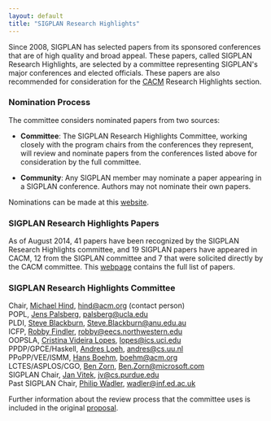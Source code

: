 ```yaml
---
layout: default
title: "SIGPLAN Research Highlights"
---
```

Since 2008, SIGPLAN has selected papers from its sponsored conferences that are of high quality and broad appeal.  These papers, called SIGPLAN Research Highlights, are selected by a committee representing SIGPLAN's major conferences and elected officials.
These papers are also recommended for consideration for the [CACM](http://cacm.acm.org/) Research
Highlights section. 

### Nomination Process

The committee considers nominated papers from two sources:

-   **Committee**: The SIGPLAN Research Highlights Committee,
    working closely with the program chairs from the conferences they
    represent, will review and nominate papers from the conferences listed above
    for consideration by the full committee.

-   **Community**: Any SIGPLAN member may nominate a paper appearing in a SIGPLAN conference. Authors may not nominate their own papers.

 Nominations can be made at this [website](http://cacm.sigplan.org).


### SIGPLAN Research Highlights Papers
  As of August 2014, 41 papers have been recognized by the SIGPLAN
  Research Highlights committee, and 19 SIGPLAN papers have appeared in
  CACM, 12 from the SIGPLAN committee and 7 that were solicited directly by the CACM committee. 
  This [webpage](/Newsletters/CACM/Papers) contains the full list of papers.


### SIGPLAN Research Highlights Committee

Chair, [Michael Hind](http://www.research.ibm.com/people/h/hind), [hind@acm.org](mailto:hind@acm.org) (contact person)  
POPL, [Jens Palsberg](http://www.cs.ucla.edu/~palsberg), [palsberg@ucla.edu](mailto:palsberg@ucla.edu)  
PLDI, [Steve Blackburn](http://users.cecs.anu.edu.au/~steveb/), [Steve.Blackburn@anu.edu.au](mailto:Steve.Blackburn@anu.edu.au)  
ICFP, [Robby Findler](http://www.eecs.northwestern.edu/~robby/), [robby@eecs.northwestern.edu](mailto:robby@eecs.northwestern.edu)    
OOPSLA, [Cristina Videira Lopes](http://www.ics.uci.edu/~lopes/), [lopes@ics.uci.edu](mailto:lopes@ics.uci.edu)   
PPDP/GPCE/Haskell, [Andres Loeh](http://people.cs.uu.nl/andres/), [andres@cs.uu.nl](mailto:andres@cs.uu.nl)  
PPoPP/VEE/ISMM, [Hans Boehm](http://www.hpl.hp.com/personal/Hans_Boehm/), [boehm@acm.org](mailto:boehm@acm.org)  
LCTES/ASPLOS/CGO, [Ben Zorn](http://research.microsoft.com/en-us/people/zorn/), [Ben.Zorn@microsoft.com](mailto:Ben.Zorn@microsoft.com)  
SIGPLAN Chair, [Jan Vitek](http://www.cs.purdue.edu/homes/jv/), [jv@cs.purdue.edu](mailto:jv@cs.purdue.edu)  
Past SIGPLAN Chair, [Philip Wadler](http://homepages.inf.ed.ac.uk/wadler/), [wadler@inf.ed.ac.uk](mailto:wadler@inf.ed.ac.uk)   


Further information about the review process that the committee uses is
included in the original 
[proposal](http://www.sigplan.org/sites/default/files/CACM-nominating-committee-proposal.pdf).

